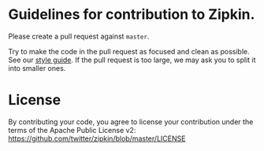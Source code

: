 # Guidelines for contribution to Zipkin.

Please create a pull request against `master`.

Try to make the code in the pull request as focused and clean as possible.  See
our [style guide](http://twitter.github.com/effectivescala/).  If the pull 
request is too large, we may ask you to split it into smaller ones.

# License
By contributing your code, you agree to license your contribution under the 
terms of the Apache Public License v2: 
https://github.com/twitter/zipkin/blob/master/LICENSE

